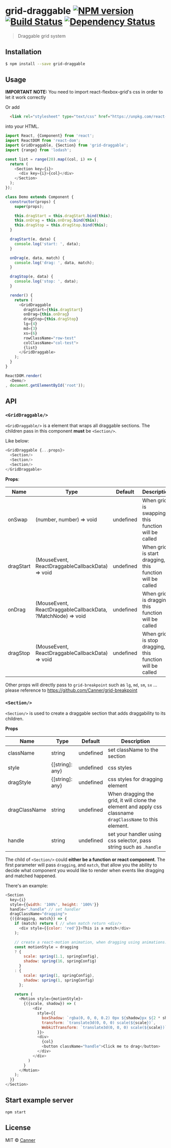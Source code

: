 # grid-draggable [![NPM version][npm-image]][npm-url] [![Build Status][travis-image]][travis-url] [![Dependency Status][daviddm-image]][daviddm-url]
> Draggable grid system

## Installation

```sh
$ npm install --save grid-draggable
```

## Usage

**IMPORTANT NOTE:** You need to import react-flexbox-grid's css in order to let it work correctly

Or add

```html
  <link rel="stylesheet" type="text/css" href="https://unpkg.com/react-flexbox-grid@2.1.2/dist/react-flexbox-grid.css"/>
```

into your HTML.


```js
import React, {Component} from 'react';
import ReactDOM from 'react-dom';
import GridDraggable, {Section} from 'grid-draggable';
import {range} from 'lodash';

const list = range(20).map((col, i) => {
  return (
    <Section key={i}>
      <div key={i}>{col}</div>
    </Section>
  );
});

class Demo extends Component {
  constructor(props) {
    super(props);

    this.dragStart = this.dragStart.bind(this);
    this.onDrag = this.onDrag.bind(this);
    this.dragStop = this.dragStop.bind(this);
  }

  dragStart(e, data) {
    console.log('start: ', data);
  }

  onDrag(e, data, match) {
    console.log('drag: ', data, match);
  }

  dragStop(e, data) {
    console.log('stop: ', data);
  }

  render() {
    return (
      <GridDraggable
        dragStart={this.dragStart}
        onDrag={this.onDrag}
        dragStop={this.dragStop}
        lg={4}
        md={3}
        xs={6}
        rowClassName="row-test"
        colClassName="col-test">
        {list}
      </GridDraggable>
    );
  }
}

ReactDOM.render(
  <Demo/>
, document.getElementById('root'));

```

## API

### `<GridDraggable/>`

`<GridDraggable/>` is a element that wraps all draggable sections. The children pass in this component **must** be `<Section/>`.

Like below:

```js
<GridDraggable {...props}>
  <Section/>
  <Section/>
  <Section/>
</GridDraggable>
```

**Props**:

| Name         | Type    | Default | Description |
| ------------ | ------- | ------- | ----------- |
| onSwap | (number, number) => void | undefined | When grid is swapping, this function will be called |
| dragStart | (MouseEvent, ReactDraggableCallbackData) => void | undefined | When grid is start dragging, this function will be called |
| onDrag | (MouseEvent, ReactDraggableCallbackData, ?MatchNode) => void | undefined | When grid is draggind, this function will be called |
| dragStop | (MouseEvent, ReactDraggableCallbackData) => void | undefined | When grid is stop dragging, this function will be called  |

Other props will directly pass to `grid-breakpoint` such as `lg`, `md`, `sm`, `sx` ... please reference to https://github.com/Canner/grid-breakpoint

### `<Section/>`

`<Section/>` is used to create a draggable section that adds draggability to its children. 

**Props**

| Name         | Type    | Default | Description |
| ------------ | ------- | ------- | ----------- |
| className | string | undefined | set className to the section |
| style | {[string]: any} | undefined | css styles |
| dragStyle | {[string]: any} | undefined | css styles for dragging element |
| dragClassName | string | undefined | When dragging the grid, it will clone the element and apply css classname `dragClassName` to this element. |
| handle | string | undefined | set your handler using css selector, pass string such as `.handle`  |

The child of `<Section/>` could **either be a function or react component**. The first parameter will pass `dragging`, and `match`, that allow you the ability to decide what component you would like to render when events like dragging and matched happened.

There's an example:

```js
<Section
  key={i}
  style={{width: '100%', height: '100%'}}
  handle=".handle" // set handler
  dragClassName="dragging">
  {({dragging, match}) => {
    if (match) return ( // when match return <div/>
      <div style={{color: 'red'}}>This is a match</div>
    );

    // create a react-motion animation, when dragging using animations.
    const motionStyle = dragging
    ? {
        scale: spring(1.1, springConfig),
        shadow: spring(16, springConfig)
      }
    : {
        scale: spring(1, springConfig),
        shadow: spring(1, springConfig)
      };

    return (
      <Motion style={motionStyle}>
        {({scale, shadow}) => (
            <div
              style={{
                boxShadow: `rgba(0, 0, 0, 0.2) 0px ${shadow}px ${2 * shadow}px 0px`,
                transform: `translate3d(0, 0, 0) scale(${scale})`,
                WebkitTransform: `translate3d(0, 0, 0) scale(${scale})`,
              }}>
              <div>
                {col}
                <button className="handle">Click me to drag</button>
              </div>
            </div>
          )
        }
      </Motion>
    );
  }}
</Section>
```



## Start example server

```
npm start
```

## License

MIT © [Canner](https://github.com/canner)


[npm-image]: https://badge.fury.io/js/grid-draggable.svg
[npm-url]: https://npmjs.org/package/grid-draggable
[travis-image]: https://travis-ci.org/Canner/grid-draggable.svg?branch=master
[travis-url]: https://travis-ci.org/Canner/grid-draggable
[daviddm-image]: https://david-dm.org/Canner/grid-draggable.svg?theme=shields.io
[daviddm-url]: https://david-dm.org/Canner/grid-draggable
